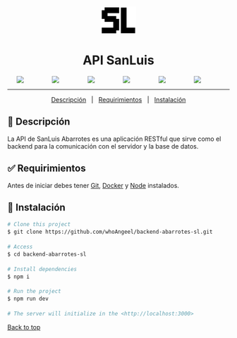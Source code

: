 <div align="center" id="top"> 
  <img src="/src/assets/SL.png" alt="{{app_name}}" width="80"/>

  <!-- &#xa0; -->

  <!-- <a href="https://{{app_url}}.netlify.app">Demo</a> -->
</div>

<h1 align="center">API SanLuis</h1>

<p align="center" style="display:flex; justify-content:space-evenly;">
  <img width="60"  src="https://cdn.jsdelivr.net/gh/devicons/devicon/icons/express/express-original.svg" />
  <img width="60" src="https://cdn.jsdelivr.net/gh/devicons/devicon/icons/nodejs/nodejs-original.svg" />
<img width="60" src="https://cdn.jsdelivr.net/gh/devicons/devicon/icons/javascript/javascript-original.svg" />
 <img width="60" src="https://cdn.jsdelivr.net/gh/devicons/devicon/icons/postgresql/postgresql-original.svg" />
 <img width="60" src="https://cdn.jsdelivr.net/gh/devicons/devicon/icons/sequelize/sequelize-original.svg" />
<img width="60" src="https://cdn.jsdelivr.net/gh/devicons/devicon/icons/docker/docker-original.svg"/>


</p>

<hr> 

<p align="center">
  <a href="#descripción">Descripción</a> &#xa0; | &#xa0; 
  <a href="#Requirimientos">Requirimientos</a> &#xa0; | &#xa0; 
  <a href="#Instalación">Instalación</a> 
</p>


## :dart: Descripción 

La API de SanLuis Abarrotes es una aplicación RESTful que sirve como el backend para la comunicación con el servidor y la base de datos.

## :white_check_mark: Requirimientos 

Antes de iniciar debes tener [Git](https://git-scm.com), [Docker](https://www.docker.com/products/docker-desktop/) y [Node](https://nodejs.org/en/) instalados.

## :checkered_flag: Instalación 

```bash
# Clone this project
$ git clone https://github.com/whoAngeel/backend-abarrotes-sl.git

# Access
$ cd backend-abarrotes-sl

# Install dependencies
$ npm i

# Run the project
$ npm run dev

# The server will initialize in the <http://localhost:3000>
```






<a href="#top">Back to top</a>

